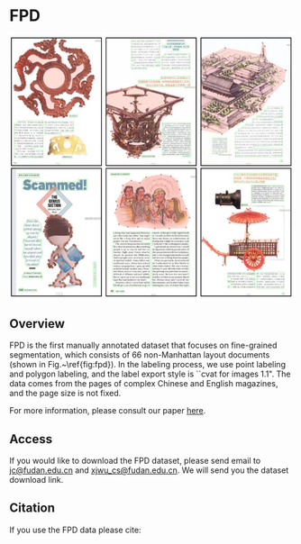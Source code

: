 # FPD

![Header](./FPD.jpg)

## Overview
FPD is the first manually annotated dataset that focuses on fine-grained segmentation, which consists of 66 non-Manhattan layout documents (shown in Fig.~\ref{fig:fpd}). In the labeling process, we use point labeling and polygon labeling, and the label export style is ``cvat for images 1.1". The data comes from the pages of complex Chinese and English magazines, and the page size is not fixed.


For more information, please consult our paper [here]().



## Access
If you would like to download the FPD dataset, please send email to jc@fudan.edu.cn and xjwu_cs@fudan.edu.cn. We will send you the dataset download link.



## Citation
If you use the FPD data please cite:
```


